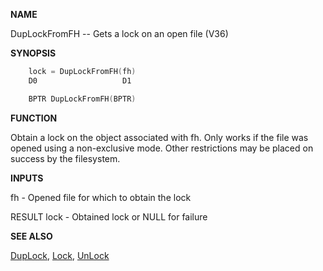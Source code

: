 
**NAME**

DupLockFromFH -- Gets a lock on an open file (V36)

**SYNOPSIS**

```c
    lock = DupLockFromFH(fh)
    D0                   D1

    BPTR DupLockFromFH(BPTR)

```
**FUNCTION**

Obtain a lock on the object associated with fh.  Only works if the
file was opened using a non-exclusive mode.  Other restrictions may be
placed on success by the filesystem.

**INPUTS**

fh   - Opened file for which to obtain the lock

RESULT
lock - Obtained lock or NULL for failure

**SEE ALSO**

[DupLock](DupLock), [Lock](Lock), [UnLock](UnLock)
